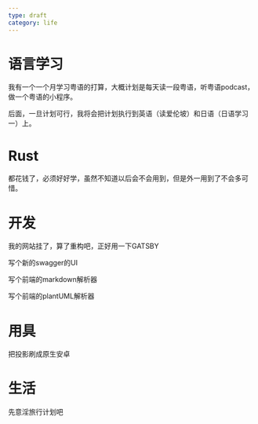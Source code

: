 ```yaml
---
type: draft
category: life
---
```


# 语言学习

我有一个一个月学习粤语的打算，大概计划是每天读一段粤语，听粤语podcast，做一个粤语的小程序。

后面，一旦计划可行，我将会把计划执行到英语（读爱伦坡）和日语（日语学习一）上。

# Rust

都花钱了，必须好好学，虽然不知道以后会不会用到，但是外一用到了不会多可惜。

# 开发

我的网站挂了，算了重构吧，正好用一下GATSBY

写个新的swagger的UI

写个前端的markdown解析器

写个前端的plantUML解析器

# 用具

把投影刷成原生安卓

# 生活

先意淫旅行计划吧
